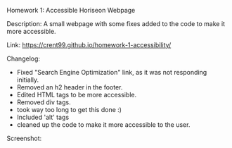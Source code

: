 Homework 1: Accessible Horiseon Webpage

Description: A small webpage with some fixes added to the code to make it more accessible.

Link: https://crent99.github.io/homework-1-accessibility/


Changelog:

- Fixed "Search Engine Optimization" link, as it was not responding initially.
- Removed an h2 header in the footer.
- Edited HTML tags to be more accessible.
- Removed div tags.
- took way too long to get this done :)
- Included 'alt' tags
- cleaned up the code to make it more accessible to the user.


Screenshot:

